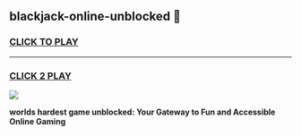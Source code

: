 
## blackjack-online-unblocked 👋
<h3>
<a href="https://premium.freeplayer.one?title=blackjack-online-unblocked&ref=14F">CLICK TO PLAY</a></h3>
<hr>

<h3>
<a href="https://premium.freeplayer.one?title=blackjack-online-unblocked&ref=14F">CLICK 2 PLAY</a>
  
</h3>

<a href="https://premium.freeplayer.one?title=blackjack-online-unblocked&ref=12F/"><img src="https://clearcache.store/games.png"></a>


**worlds hardest game unblocked: Your Gateway to Fun and Accessible Online Gaming**
